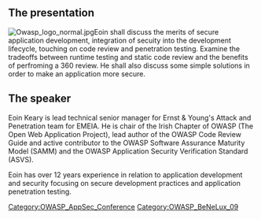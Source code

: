 ## The presentation

![Owasp_logo_normal.jpg](Owasp_logo_normal.jpg
"Owasp_logo_normal.jpg")Eoin shall discuss the merits of secure
application development, integration of secuity into the development
lifecycle, touching on code review and penetration testing. Examine the
tradeoffs between runtime testing and static code review and the
benefits of perfroming a 360 review. He shall also discuss some simple
solutions in order to make an application more secure.

## The speaker

Eoin Keary is lead technical senior manager for Ernst & Young's Attack
and Penetration team for EMEIA. He is chair of the Irish Chapter of
OWASP (The Open Web Application Project), lead author of the OWASP Code
Review Guide and active contributor to the OWASP Software Assurance
Maturity Model (SAMM) and the OWASP Application Security Verification
Standard (ASVS).

Eoin has over 12 years experience in relation to application development
and security focusing on secure development practices and application
penetration testing.

[Category:OWASP_AppSec_Conference](Category:OWASP_AppSec_Conference "wikilink")
[Category:OWASP_BeNeLux_09](Category:OWASP_BeNeLux_09 "wikilink")